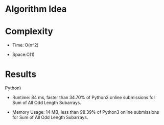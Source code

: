 # Algorithm Idea

# Complexity

- Time: O(n^2)

- Space:O(1)

# Results

Python)

- Runtime: 84 ms, faster than 34.70% of Python3 online submissions for Sum of All Odd Length Subarrays.

- Memory Usage: 14 MB, less than 98.39% of Python3 online submissions for Sum of All Odd Length Subarrays.
